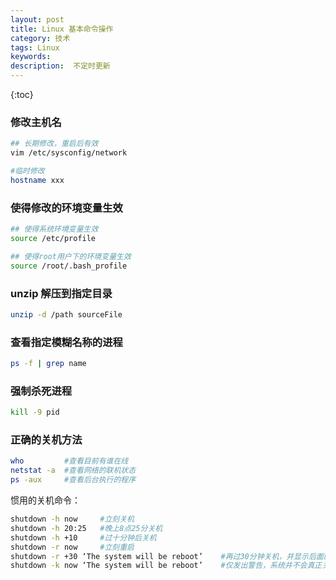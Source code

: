 ```yaml
---
layout: post
title: Linux 基本命令操作
category: 技术
tags: Linux
keywords: 
description:  不定时更新
---
```


{:toc}

### 修改主机名

```bash
## 长期修改，重启后有效
vim /etc/sysconfig/network 

#临时修改
hostname xxx 
```

### 使得修改的环境变量生效

```bash
## 使得系统环境变量生效
source /etc/profile

## 使得root用户下的环境变量生效
source /root/.bash_profile

```

### unzip 解压到指定目录

```bash
unzip -d /path sourceFile
```

### 查看指定模糊名称的进程

```bash
ps -f | grep name
```

### 强制杀死进程

```bash
kill -9 pid
```

###	正确的关机方法


```bash
who         #查看目前有谁在线
netstat -a  #查看网络的联机状态
ps -aux     #查看后台执行的程序
```


惯用的关机命令：

```bash
shutdown -h now     #立刻关机
shutdown -h 20:25   #晚上8点25分关机
shutdown -h +10     #过十分钟后关机
shutdown -r now     #立刻重启
shutdown -r +30 ‘The system will be reboot’    #再过30分钟关机，并显示后面的消息给所有在线用户
shutdown -k now ‘The system will be reboot’    #仅发出警告，系统并不会真正关机
```

